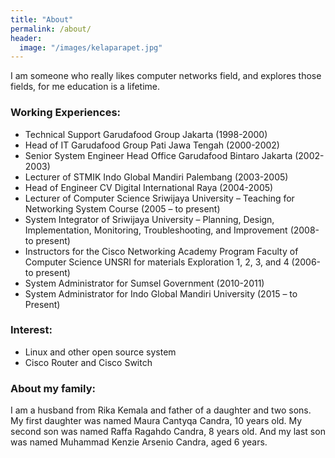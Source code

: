 ```yaml
---
title: "About"
permalink: /about/
header:
  image: "/images/kelaparapet.jpg"
---
```


I am someone who really likes computer networks field, and explores those fields, for me education is a lifetime.

### Working Experiences: 
* Technical Support Garudafood Group Jakarta (1998-2000) 
* Head of IT Garudafood Group Pati Jawa Tengah (2000-2002) 
* Senior System Engineer Head Office Garudafood Bintaro Jakarta (2002-2003) 
* Lecturer of STMIK Indo Global Mandiri Palembang (2003-2005) 
* Head of Engineer CV Digital International Raya (2004-2005) 
* Lecturer of Computer Science Sriwijaya University – Teaching for Networking System Course (2005 – to present) 
* System Integrator of Sriwijaya University – Planning, Design, Implementation, Monitoring, Troubleshooting, and Improvement (2008-to present)
* Instructors for the Cisco Networking Academy Program Faculty of Computer Science UNSRI for materials Exploration 1, 2, 3, and 4 (2006-to present) 
* System Administrator for Sumsel Government (2010-2011) 
* System Administrator for Indo Global Mandiri University (2015 – to Present) 

### Interest: 
* Linux and other open source system 
* Cisco Router and Cisco Switch 

### About my family:
I am a husband from Rika Kemala and father of a daughter and two sons. My first daughter was named Maura Cantyqa Candra, 10 years old. My second son was named Raffa Ragahdo Candra, 8 years old. And my last son was named Muhammad Kenzie Arsenio Candra, aged 6 years.
